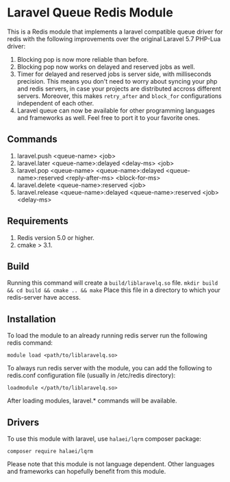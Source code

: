 # Laravel Queue Redis Module

This is a Redis module that implements a laravel compatible queue driver for redis with the following improvements over
the original Laravel 5.7 PHP-Lua driver:

1. Blocking pop is now more reliable than before.
2. Blocking pop now works on delayed and reserved jobs as well.
3. Timer for delayed and reserved jobs is server side, with milliseconds precision. This means
you don't need to worry about syncing your php and redis servers, in case your projects are 
distributed accross different servers. Moreover, this makes `retry_after` and `block_for`
configurations independent of each other.
4. Laravel queue can now be available for other programming languages and frameworks as well.
Feel free to port it to your favorite ones.

## Commands

1. laravel.push \<queue-name\> \<job\>
2. laravel.later \<queue-name\>:delayed \<delay-ms\> \<job\>
3. laravel.pop \<queue-name\> \<queue-name\>:delayed \<queue-name\>:reserved \<reply-after-ms\> \<block-for-ms\>
4. laravel.delete \<queue-name\>:reserved \<job\>
5. laravel.release \<queue-name\>:delayed \<queue-name\>:reserved \<job\> \<delay-ms\>

## Requirements
1. Redis version 5.0 or higher.
2. cmake > 3.1.

## Build
Running this command will create a `build/liblaravelq.so` file.
`mkdir build && cd build && cmake .. && make`
Place this file in a directory to which your redis-server have access.

## Installation
To load the module to an already running redis server run the following redis command:

    module load <path/to/liblaravelq.so>

To always run redis server with the module, you can add the following to redis.conf configuration file (usually in /etc/redis directory):

    loadmodule </path/to/liblaravelq.so>

After loading modules, laravel.* commands will be available.

## Drivers

To use this module with laravel, use `halaei/lqrm` composer package:

    composer require halaei/lqrm

Please note that this module is not language dependent. Other languages and frameworks can hopefully benefit from this module.
